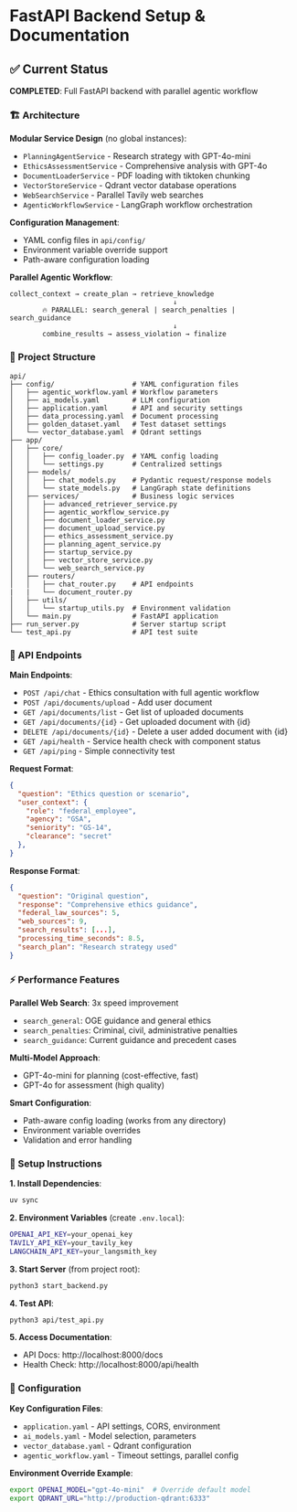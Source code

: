 # FastAPI Backend Setup & Documentation

## ✅ Current Status

**COMPLETED**: Full FastAPI backend with parallel agentic workflow

### 🏗️ Architecture

**Modular Service Design** (no global instances):
- `PlanningAgentService` - Research strategy with GPT-4o-mini
- `EthicsAssessmentService` - Comprehensive analysis with GPT-4o
- `DocumentLoaderService` - PDF loading with tiktoken chunking
- `VectorStoreService` - Qdrant vector database operations
- `WebSearchService` - Parallel Tavily web searches
- `AgenticWorkflowService` - LangGraph workflow orchestration

**Configuration Management**:
- YAML config files in `api/config/`
- Environment variable override support
- Path-aware configuration loading

**Parallel Agentic Workflow**:
```
collect_context → create_plan → retrieve_knowledge
                                        ↓
        🔥 PARALLEL: search_general | search_penalties | search_guidance
                                        ↓
        combine_results → assess_violation → finalize
```

### 📁 Project Structure

```
api/
├── config/                   # YAML configuration files
│   ├── agentic_workflow.yaml # Workflow parameters
│   ├── ai_models.yaml        # LLM configuration
│   ├── application.yaml      # API and security settings
│   ├── data_processing.yaml  # Document processing
│   ├── golden_dataset.yaml   # Test dataset settings
│   └── vector_database.yaml  # Qdrant settings
├── app/
│   ├── core/
│   │   ├── config_loader.py  # YAML config loading
│   │   └── settings.py       # Centralized settings
│   ├── models/
│   │   ├── chat_models.py    # Pydantic request/response models
│   │   └── state_models.py   # LangGraph state definitions
│   ├── services/             # Business logic services
│   │   ├── advanced_retriever_service.py
│   │   ├── agentic_workflow_service.py
│   │   ├── document_loader_service.py
│   │   ├── document_upload_service.py
│   │   ├── ethics_assessment_service.py
│   │   ├── planning_agent_service.py
│   │   ├── startup_service.py
│   │   ├── vector_store_service.py
│   │   └── web_search_service.py
│   ├── routers/
│   │   ├── chat_router.py    # API endpoints
|   |   └── document_router.py
│   ├── utils/
│   │   └── startup_utils.py  # Environment validation
│   └── main.py               # FastAPI application
├── run_server.py             # Server startup script
└── test_api.py               # API test suite
```

### 🔌 API Endpoints

**Main Endpoints**:
- `POST /api/chat` - Ethics consultation with full agentic workflow
- `POST /api/documents/upload` - Add user document
- `GET /api/documents/list` - Get list of uploaded documents
- `GET /api/documents/{id}` - Get uploaded document with {id}
- `DELETE /api/documents/{id}` - Delete a user added document with {id}
- `GET /api/health` - Service health check with component status
- `GET /api/ping` - Simple connectivity test

**Request Format**:
```json
{
  "question": "Ethics question or scenario",
  "user_context": {
    "role": "federal_employee",
    "agency": "GSA",
    "seniority": "GS-14",
    "clearance": "secret"
  },
}
```

**Response Format**:
```json
{
  "question": "Original question",
  "response": "Comprehensive ethics guidance",
  "federal_law_sources": 5,
  "web_sources": 9,
  "search_results": [...],
  "processing_time_seconds": 8.5,
  "search_plan": "Research strategy used"
}
```

### ⚡ Performance Features

**Parallel Web Search**: 3x speed improvement
- `search_general`: OGE guidance and general ethics
- `search_penalties`: Criminal, civil, administrative penalties
- `search_guidance`: Current guidance and precedent cases

**Multi-Model Approach**:
- GPT-4o-mini for planning (cost-effective, fast)
- GPT-4o for assessment (high quality)

**Smart Configuration**:
- Path-aware config loading (works from any directory)
- Environment variable overrides
- Validation and error handling

### 🚀 Setup Instructions

**1. Install Dependencies**:
```bash
uv sync
```

**2. Environment Variables** (create `.env.local`):
```bash
OPENAI_API_KEY=your_openai_key
TAVILY_API_KEY=your_tavily_key
LANGCHAIN_API_KEY=your_langsmith_key
```

**3. Start Server** (from project root):
```bash
python3 start_backend.py
```

**4. Test API**:
```bash
python3 api/test_api.py
```

**5. Access Documentation**:
- API Docs: http://localhost:8000/docs
- Health Check: http://localhost:8000/api/health

### 🔧 Configuration

**Key Configuration Files**:
- `application.yaml` - API settings, CORS, environment
- `ai_models.yaml` - Model selection, parameters
- `vector_database.yaml` - Qdrant configuration
- `agentic_workflow.yaml` - Timeout settings, parallel config

**Environment Override Example**:
```bash
export OPENAI_MODEL="gpt-4o-mini"  # Override default model
export QDRANT_URL="http://production-qdrant:6333"
```
